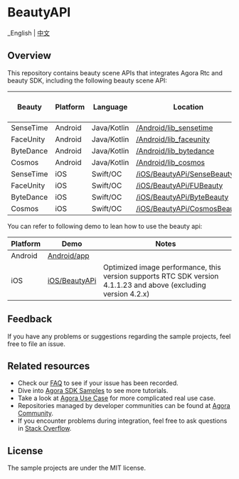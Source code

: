 # BeautyAPI

_English | [中文](README.zh.md)

## Overview

This repository contains beauty scene APIs that integrates Agora Rtc and beauty SDK, including the
following beauty scene API:

| Beauty    | Platform | Language    | Location                                                   | RTC SDK Version | Beauty SDK Version |
|-----------|----------|-------------|------------------------------------------------------------|-----------------|--------------------|
| SenseTime | Android  | Java/Kotlin | [/Android/lib_sensetime](/Android/lib_sensetime)           | 4.1.1.23        | 9.3.1              |
| FaceUnity | Android  | Java/Kotlin | [/Android/lib_faceunity](/Android/lib_faceunity)           | 4.1.1.23        | 8.7.0              |
| ByteDance | Android  | Java/Kotlin | [/Android/lib_bytedance](/Android/lib_bytedance)           | 4.1.1.23        | 4.6.0              |
| Cosmos    | Android  | Java/Kotlin | [/Android/lib_cosmos](/Android/lib_cosmos)                 | 4.1.1.23        | 3.7.0              |
| SenseTime | iOS      | Swift/OC    | [/iOS/BeautyAPi/SenseBeauty](/iOS/BeautyAPi/SenseBeauty)   | 4.1.1.23        | 9.3.1              |
| FaceUnity | iOS      | Swift/OC    | [/iOS/BeautyAPi/FUBeauty](/iOS/BeautyAPi/FUBeauty)         | 4.1.1.23        | 8.7.0              |
| ByteDance | iOS      | Swift/OC    | [/iOS/BeautyAPi/ByteBeauty](/iOS/BeautyAPi/ByteBeauty)     | 4.1.1.23        | 4.5.1              |
| Cosmos    | iOS      | Swift/OC    | [/iOS/BeautyAPi/CosmosBeauty](/iOS/BeautyAPi/CosmosBeauty) | 4.1.1.23        | 3.7.1              |

You can refer to following demo to lean how to use the beauty api:

| Platform  | Demo                   | Notes |
|-----------|------------------------|---------|
| Android   | [Android/app](Android) |         |
| iOS       | [iOS/BeautyAPi](iOS)   | Optimized image performance, this version supports RTC SDK version 4.1.1.23 and above (excluding version 4.2.x)  |

## Feedback

If you have any problems or suggestions regarding the sample projects, feel free to file an issue.

## Related resources

- Check our [FAQ](https://docs.agora.io/en/faq) to see if your issue has been recorded.
- Dive into [Agora SDK Samples](https://github.com/AgoraIO) to see more tutorials.
- Take a look at [Agora Use Case](https://github.com/AgoraIO-usecase) for more complicated real use
  case.
- Repositories managed by developer communities can be found
  at [Agora Community](https://github.com/AgoraIO-Community).
- If you encounter problems during integration, feel free to ask questions
  in [Stack Overflow](https://stackoverflow.com/questions/tagged/agora.io).

## License

The sample projects are under the MIT license.
